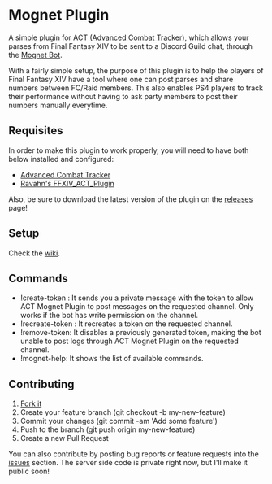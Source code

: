 Mognet Plugin
=============
A simple plugin for ACT [(Advanced Combat Tracker)](http://advancedcombattracker.com/home.php), which allows your parses from Final Fantasy XIV to be sent to a Discord Guild chat, through the [Mognet Bot](https://discordapp.com/oauth2/authorize?client_id=322436422646628352&scope=bot&permissions=0).

With a fairly simple setup, the purpose of this plugin is to help the players of Final Fantasy XIV have a tool where one can post parses and share numbers between FC/Raid members. This also enables PS4 players to track their performance without having to ask party members to post their numbers manually everytime.

Requisites
----------
In order to make this plugin to work properly, you will need to have both below installed and configured:

* [Advanced Combat Tracker](https://advancedcombattracker.com/download.php)
* [Ravahn's FFXIV_ACT_Plugin](https://github.com/ravahn/FFXIV_ACT_Plugin)

Also, be sure to download the latest version of the plugin on the [releases](https://github.com/Aida-Enna/MognetPlugin/releases) page!

Setup
-----
Check the [wiki](https://github.com/Aida-Enna/MognetPlugin/wiki/Mognet-Setup-Guide).

Commands
--------
* !create-token : It sends you a private message with the token to allow ACT Mognet Plugin to post messages on the requested channel. Only works if the bot has write permission on the channel.
* !recreate-token : It recreates a token on the requested channel.
* !remove-token: It disables a previously generated token, making the bot unable to post logs through ACT Mognet Plugin on the requested channel.
* !mognet-help: It shows the list of available commands.

Contributing
------------

1. [Fork it](https://github.com/Aida-Enna/MognetPlugin/fork)
2. Create your feature branch (git checkout -b my-new-feature)
3. Commit your changes (git commit -am 'Add some feature')
4. Push to the branch (git push origin my-new-feature)
5. Create a new Pull Request

You can also contribute by posting bug reports or feature requests into the [issues](https://github.com/Aida-Enna/MognetPlugin/issues) section.
The server side code is private right now, but I'll make it public soon!
